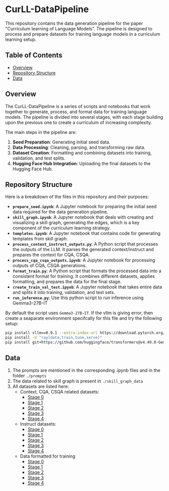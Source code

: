 # CurLL-DataPipeline

This repository contains the data generation pipeline for the paper "Curriculum learning of Language Models". The pipeline is designed to process and prepare datasets for training language models in a curriculum learning setup.

## Table of Contents

- [Overview](#overview)
- [Repository Structure](#repository-structure)
- [Data](#data)

## Overview

The CurLL-DataPipeline is a series of scripts and notebooks that work together to generate, process, and format data for training language models. The pipeline is divided into several stages, with each stage building upon the previous one to create a curriculum of increasing complexity.

The main steps in the pipeline are:
1.  **Seed Preparation**: Generating initial seed data.
2.  **Data Processing**: Cleaning, parsing, and transforming raw data.
3.  **Dataset Creation**: Formatting and combining datasets into training, validation, and test splits.
4.  **Hugging Face Hub Integration**: Uploading the final datasets to the Hugging Face Hub.

## Repository Structure

Here is a breakdown of the files in this repository and their purposes:

-   **`prepare_seed.ipynb`**: A Jupyter notebook for preparing the initial seed data required for the data generation pipeline.
-   **`skill_graph.ipynb`**: A Jupyter notebook that deals with creating and visualizing a skill graph, generating the edges, which is a key component of the curriculum learning strategy.
-   **`templates.ipynb`**: A Jupyter notebook that contains code for generating templates from skill graph.
-   **`process_context_instruct_outputs.py`**: A Python script that processes the outputs of the LLM. It parses the generated context/instruct and prepares the context for CQA, CSQA.
-   **`process_cqa_csqa_outputs.ipynb`**: A Jupyter notebook for processing outputs of CQA, CSQA generations.
-   **`format_train.py`**: A Python script that formats the processed data into a consistent format for training. It combines different datasets, applies formatting, and prepares the data for the final stage.
-   **`create_train_val_test.ipynb`**: A Jupyter notebook that takes entire data and splits it into training, validation, and test sets.
-   **`run_inference.py`**: Use this python script to run inference using Gemma3-27B-IT

By default the script uses `Gemma3-27B-IT`. If the vllm is giving error, then create a seaparate environment specifcally for this file and try the following setup:
```bash
pip install vllm==0.9.1 --extra-index-url https://download.pytorch.org/whl/cu128
pip install -U "ray[data,train,tune,serve]"
pip install git+https://github.com/huggingface/transformers@v4.49.0-Gemma-3
```

## Data
1. The prompts are mentioned in the corresponding .ipynb files and in the folder `./prompts`
2. The data related to skill graph is present in `./skill_graph_data`
3. All datasets are listed here:
    - Context, CQA, CSQA related datasets:
        * [Stage 0](https://huggingface.co/datasets/Pavankalyan/stage0_c_all)
        * [Stage 1](https://huggingface.co/datasets/Pavankalyan/stage1_c_all)
        * [Stage 2](https://huggingface.co/datasets/Pavankalyan/stage2_c_all)
        * [Stage 3](https://huggingface.co/datasets/Pavankalyan/stage3_c_all)
        * [Stage 4](https://huggingface.co/datasets/Pavankalyan/stage4_c_all)
    - Instruct datasets:
        * [Stage 0](https://huggingface.co/datasets/Pavankalyan/stage0_instruct)
        * [Stage 1](https://huggingface.co/datasets/Pavankalyan/stage1_instruct)
        * [Stage 2](https://huggingface.co/datasets/Pavankalyan/stage2_instruct)
        * [Stage 3](https://huggingface.co/datasets/Pavankalyan/stage3_instruct)
        * [Stage 4](https://huggingface.co/datasets/Pavankalyan/stage4_instruct)
    - Data formatted for training
        * [Stage 0](https://huggingface.co/datasets/Pavankalyan/stage0_train)
        * [Stage 1](https://huggingface.co/datasets/Pavankalyan/stage1_train)
        * [Stage 2](https://huggingface.co/datasets/Pavankalyan/stage2_train)
        * [Stage 3](https://huggingface.co/datasets/Pavankalyan/stage3_train)
        * [Stage 4](https://huggingface.co/datasets/Pavankalyan/stage4_train)


